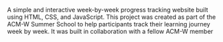 <p>A simple and interactive week-by-week progress tracking website built using HTML, CSS, and JavaScript. This project was created as part of the ACM-W Summer School to help participants track their learning journey week by week. It was built in collaboration with a fellow ACM-W member</p>
